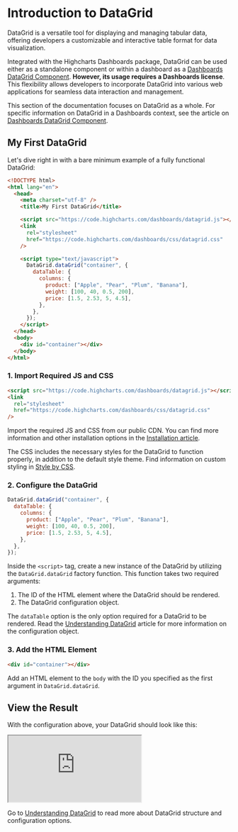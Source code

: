 # Introduction to DataGrid

DataGrid is a versatile tool for displaying and managing tabular data, offering developers a customizable and interactive table format for data visualization.

Integrated with the Highcharts Dashboards package, DataGrid can be used either as a standalone component or within a dashboard as a [Dashboards DataGrid Component](https://www.highcharts.com/docs/dashboards/datagrid-component). **However, its usage requires a Dashboards license**. This flexibility allows developers to incorporate DataGrid into various web applications for seamless data interaction and management.

This section of the documentation focuses on DataGrid as a whole. For specific information on DataGrid in a Dashboards context, see the article on [Dashboards DataGrid Component](https://www.highcharts.com/docs/dashboards/datagrid-component).

## My First DataGrid

Let's dive right in with a bare minimum example of a fully functional DataGrid:
 
```html
<!DOCTYPE html>
<html lang="en">
  <head>
    <meta charset="utf-8" />
    <title>My First DataGrid</title>

    <script src="https://code.highcharts.com/dashboards/datagrid.js"></script>
    <link
      rel="stylesheet"
      href="https://code.highcharts.com/dashboards/css/datagrid.css"
    />

    <script type="text/javascript">
      DataGrid.dataGrid("container", {
        dataTable: {
          columns: {
            product: ["Apple", "Pear", "Plum", "Banana"],
            weight: [100, 40, 0.5, 200],
            price: [1.5, 2.53, 5, 4.5],
          },
        },
      });
    </script>
  </head>
  <body>
    <div id="container"></div>
  </body>
</html>
```

### 1. Import Required JS and CSS

```html
<script src="https://code.highcharts.com/dashboards/datagrid.js"></script>
<link
  rel="stylesheet"
  href="https://code.highcharts.com/dashboards/css/datagrid.css"
/>
```

Import the required JS and CSS from our public CDN. You can find more information and other installation options in the [Installation article](https://www.highcharts.com/docs/datagrid/installation).

The CSS includes the necessary styles for the DataGrid to function properly, in addition to the default style theme. Find information on custom styling in [Style by CSS](https://www.highcharts.com/docs/datagrid/style-by-css).

### 2. Configure the DataGrid

```js
DataGrid.dataGrid("container", {
  dataTable: {
    columns: {
      product: ["Apple", "Pear", "Plum", "Banana"],
      weight: [100, 40, 0.5, 200],
      price: [1.5, 2.53, 5, 4.5],
    },
  },
});
```

Inside the `<script>` tag, create a new instance of the DataGrid by utilizing the `DataGrid.dataGrid` factory function. This function takes two required arguments:

1. The ID of the HTML element where the DataGrid should be rendered.
2. The DataGrid configuration object.

The `dataTable` option is the only option required for a DataGrid to be rendered. Read the [Understanding DataGrid](https://www.highcharts.com/docs/datagrid/understanding-datagrid) article for more information on the configuration object.

### 3. Add the HTML Element

```html
<div id="container"></div>
```

Add an HTML element to the `body` with the ID you specified as the first argument in `DataGrid.dataGrid`.

## View the Result

With the configuration above, your DataGrid should look like this:

<iframe src="https://www.highcharts.com/samples/embed/data-grid/demo/your-first-datagrid" allow="fullscreen"></iframe>

Go to [Understanding DataGrid](https://www.highcharts.com/docs/datagrid/understanding-datagrid) to read more about DataGrid structure and configuration options.
